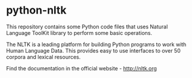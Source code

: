 # python-nltk
This repository contains some Python code files that uses Natural Language ToolKit library to perform some basic operations. 

The NLTK is a leading platform for building Python programs to work with Human Language Data. This provides easy to use interfaces to over 50 corpora and lexical resources.

Find the documentation in the official website - http://nltk.org
